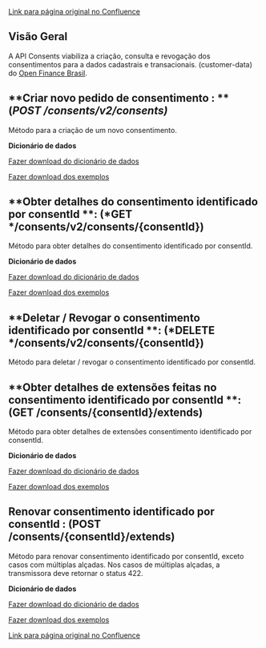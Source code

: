 [Link para página original no Confluence](https://openfinancebrasil.atlassian.net/wiki/spaces/OF/pages/196870167)

## **Visão Geral**

A API Consents viabiliza a criação, consulta e revogação dos consentimentos para a dados cadastrais e transacionais. (customer-data) do [Open Finance Brasil](https://openfinancebrasil.org.br/).

## **Criar novo pedido de consentimento : **(*POST /consents/v2/consents)*

Método para a criação de um novo consentimento.

**Dicionário de dados**

[Fazer download do dicionário de dados](https://openbanking-brasil.github.io/openapi/dictionary/consentsPostConsents_v2.csv)

[Fazer download dos exemplos](https://openbanking-brasil.github.io/openapi/dictionary/example/examples_consentsPostConsents_v2.csv)

## **Obter detalhes do consentimento identificado por consentId **: (*GET */consents/v2/consents/{consentId})

Método para obter detalhes do consentimento identificado por consentId.

**Dicionário de dados**

[Fazer download do dicionário de dados](https://openbanking-brasil.github.io/openapi/dictionary/consentsGetConsentsConsentId_v2.csv)

[Fazer download dos exemplos](https://openbanking-brasil.github.io/openapi/dictionary/example/examples_consentsGetConsentsConsentId_v2.csv)

## **Deletar / Revogar o consentimento identificado por consentId **: (*DELETE */consents/v2/consents/{consentId})

Método para deletar / revogar o consentimento identificado por consentId.

## **Obter detalhes de extensões feitas no consentimento identificado por consentId **: (GET /consents/{consentId}/extends)

Método para obter detalhes de extensões consentimento identificado por consentId.

**Dicionário de dados**

[Fazer download do dicionário de dados](https://openbanking-brasil.github.io/openapi/dictionary/consentsGetConsentsConsentIdExtends_v2.csv)

[Fazer download dos exemplos](https://openbanking-brasil.github.io/openapi/dictionary/example/examples_consentsGetConsentsConsentIdExtends_v2.csv)

## **Renovar consentimento identificado por consentId :** (POST /consents/{consentId}/extends)

Método para renovar consentimento identificado por consentId, exceto casos com múltiplas alçadas. Nos casos de múltiplas alçadas, a transmissora deve retornar o status 422.

**Dicionário de dados**

[Fazer download do dicionário de dados](https://openbanking-brasil.github.io/openapi/dictionary/consentsPostConsentsConsentIdExtends_v2.csv)

[Fazer download dos exemplos](https://openbanking-brasil.github.io/openapi/dictionary/example/examples_consentsPostConsentsConsentIdExtends_v2.csv)

[Link para página original no Confluence](https://openfinancebrasil.atlassian.net/wiki/spaces/OF/pages/196870167)